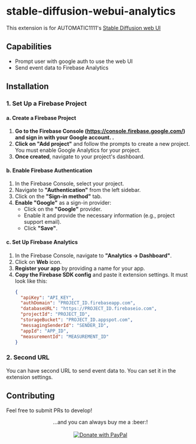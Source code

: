 <p float="left">
    <img alt="" src="https://img.shields.io/badge/JavaScript-323330?style=for-the-badge&logo=javascript&logoColor=F7DF1E" />
    <img alt="" src="https://img.shields.io/badge/Python-FFD43B?style=for-the-badge&logo=python&logoColor=blue" />
</p>

# stable-diffusion-webui-analytics

This extension is for AUTOMATIC1111's [Stable Diffusion web UI](https://github.com/AUTOMATIC1111/stable-diffusion-webui)

## Capabilities

* Prompt user with google auth to use the web UI
* Send event data to Firebase Analytics

## **Installation**

### **1. Set Up a Firebase Project**

#### a. **Create a Firebase Project**

1. **Go to the
Firebase Console (https://console.firebase.google.com/) and sign in with your Google account.
.**
2. **Click on "Add project"** and follow the prompts to create a new project. You must enable Google Analytics for your project.
3. **Once created**, navigate to your project's dashboard.

#### b. **Enable Firebase Authentication**

1. In the Firebase Console, select your project.
2. Navigate to **"Authentication"** from the left sidebar.
3. Click on the **"Sign-in method"** tab.
4. **Enable "Google"** as a sign-in provider:
    - Click on the **"Google"** provider.
    - Enable it and provide the necessary information (e.g., project support email).
    - Click **"Save"**.

#### c. **Set Up Firebase Analytics**

1. In the Firebase Console, navigate to **"Analytics -> Dashboard"**.
2. Click on **Web** icon.
3. **Register your app** by providing a name for your app.
4. **Copy the Firebase SDK config** and paste it extension settings. It must look like this:
    ```json
    {
      "apiKey": "API_KEY",
      "authDomain": "PROJECT_ID.firebaseapp.com",
      "databaseURL": "https://PROJECT_ID.firebaseio.com",
      "projectId": "PROJECT_ID",
      "storageBucket": "PROJECT_ID.appspot.com",
      "messagingSenderId": "SENDER_ID",
      "appId": "APP_ID",
      "measurementId": "MEASUREMENT_ID"
    }
    ```

### **2. Second URL**
You can have second URL to send event data to. You can set it in the extension settings.

## Contributing

Feel free to submit PRs to develop!

<p align="center">
  ...and you can always buy me a :beer:! <br/><br/>
  <a href="https://www.paypal.com/paypalme/ilian6806" target="_blank">
    <img src="https://img.shields.io/badge/Donate-PayPal-green.svg" alt="Donate with PayPal"/>
  </a>
</p>